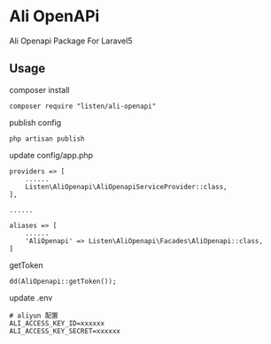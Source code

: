 # Ali OpenAPi

Ali Openapi Package For Laravel5

## Usage

composer install 
```
composer require "listen/ali-openapi"
```

publish config
```
php artisan publish
```

update config/app.php
```
providers => [
    ......
    Listen\AliOpenapi\AliOpenapiServiceProvider::class,
],

......

aliases => [
    ......
    'AliOpenapi' => Listen\AliOpenapi\Facades\AliOpenapi::class,
] 
```

getToken
```
dd(AliOpenapi::getToken());
```

update .env
```
# aliyun 配置
ALI_ACCESS_KEY_ID=xxxxxx
ALI_ACCESS_KEY_SECRET=xxxxxx
```

